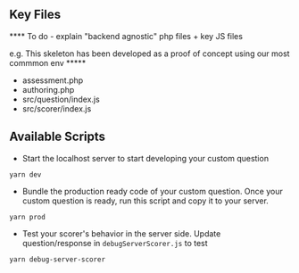 ## Key Files

**** To do - explain "backend agnostic" php files  + key JS files

e.g. This skeleton has been developed as a proof of concept using our most commmon env *****


* assessment.php
* authoring.php
* src/question/index.js
* src/scorer/index.js




## Available Scripts
* Start the localhost server to start developing your custom question
```
yarn dev
```
* Bundle the production ready code of your custom question. 
Once your custom question is ready, run this script and copy it to your server.
```
yarn prod
```
* Test your scorer's behavior in the server side. Update question/response in `debugServerScorer.js` to test
```
yarn debug-server-scorer
```
